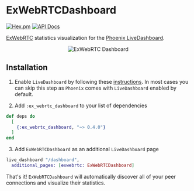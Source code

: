 # ExWebRTCDashboard

[![Hex.pm](https://img.shields.io/hexpm/v/ex_webrtc_dashboard.svg)](https://hex.pm/packages/ex_webrtc_dashboard)
[![API Docs](https://img.shields.io/badge/api-docs-yellow.svg?style=flat)](https://hexdocs.pm/ex_webrtc_dashboard)

[ExWebRTC](https://github.com/elixir-webrtc/ex_webrtc) statistics visualization for the [Phoenix LiveDashboard](https://github.com/phoenixframework/phoenix_live_dashboard).

<p align="center">
  <img src="https://raw.githubusercontent.com/elixir-webrtc/ex_webrtc_dashboard/1958992207fb6badffe386c8eb4ecad288acf981/dashboard.gif" alt="ExWebRTC Dashboard" />
</p>

## Installation

1. Enable `LiveDashboard` by following these [instructions](https://github.com/phoenixframework/phoenix_live_dashboard?tab=readme-ov-file#installation).
In most cases you can skip this step as `Phoenix` comes with `LiveDashboard` enabled by default.

2. Add `:ex_webrtc_dashboard` to your list of dependencies

```elixir
def deps do
  [
    {:ex_webrtc_dashboard, "~> 0.4.0"}
  ]
end
```

3. Add `ExWebRTCDashboard` as an additional `LiveDashboard` page

```elixir
live_dashboard "/dashboard",
  additional_pages: [exwebrtc: ExWebRTCDashboard]
```

That's it!
`ExWebRTCDashboard` will automatically discover all of your peer connections and visualize their statistics.
